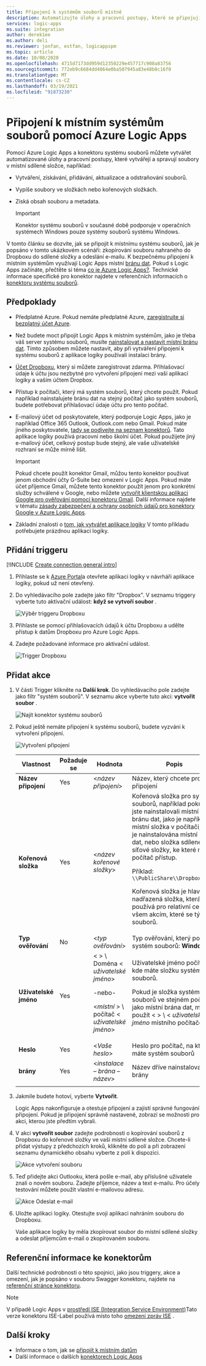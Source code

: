 ```yaml
---
title: Připojení k systémům souborů místně
description: Automatizujte úlohy a pracovní postupy, které se připojují k místním systémům souborů pomocí konektoru systému souborů prostřednictvím místní brány dat v Azure Logic Apps
services: logic-apps
ms.suite: integration
author: derek1ee
ms.author: deli
ms.reviewer: jonfan, estfan, logicappspm
ms.topic: article
ms.date: 10/08/2020
ms.openlocfilehash: 4715d7173dd959d12350229e457717c908a83756
ms.sourcegitcommit: 772eb9c6684dd4864e0ba507945a83e48b8c16f0
ms.translationtype: MT
ms.contentlocale: cs-CZ
ms.lasthandoff: 03/19/2021
ms.locfileid: "91873230"
---
```

# <a name="connect-to-on-premises-file-systems-with-azure-logic-apps"></a>Připojení k místním systémům souborů pomocí Azure Logic Apps

Pomocí Azure Logic Apps a konektoru systému souborů můžete vytvářet automatizované úlohy a pracovní postupy, které vytvářejí a spravují soubory v místní sdílené složce, například:

- Vytváření, získávání, přidávání, aktualizace a odstraňování souborů.
- Vypíše soubory ve složkách nebo kořenových složkách.
- Získá obsah souboru a metadata.

  > [!IMPORTANT]
  > Konektor systému souborů v současné době podporuje v operačních systémech Windows pouze systémy souborů systému Windows.  

V tomto článku se dozvíte, jak se připojit k místnímu systému souborů, jak je popsáno v tomto ukázkovém scénáři: zkopírování souboru nahraného do Dropboxu do sdílené složky a odeslání e-mailu. K bezpečnému připojení k místním systémům využívají Logic Apps místní [bránu dat](../logic-apps/logic-apps-gateway-connection.md). Pokud s Logic Apps začínáte, přečtěte si téma [co je Azure Logic Apps?](../logic-apps/logic-apps-overview.md). Technické informace specifické pro konektor najdete v referenčních informacích o [konektoru systému souborů](/connectors/filesystem/).

## <a name="prerequisites"></a>Předpoklady

* Předplatné Azure. Pokud nemáte předplatné Azure, [zaregistrujte si bezplatný účet Azure](https://azure.microsoft.com/free/).

* Než budete moct připojit Logic Apps k místním systémům, jako je třeba váš server systému souborů, musíte [nainstalovat a nastavit místní bránu dat](../logic-apps/logic-apps-gateway-install.md). Tímto způsobem můžete nastavit, aby při vytváření připojení k systému souborů z aplikace logiky používali instalaci brány.

* [Účet Dropboxu](https://www.dropbox.com/), který si můžete zaregistrovat zdarma. Přihlašovací údaje k účtu jsou nezbytné pro vytvoření připojení mezi vaší aplikací logiky a vaším účtem Dropbox.

* Přístup k počítači, který má systém souborů, který chcete použít. Pokud například nainstalujete bránu dat na stejný počítač jako systém souborů, budete potřebovat přihlašovací údaje účtu pro tento počítač.

* E-mailový účet od poskytovatele, který podporuje Logic Apps, jako je například Office 365 Outlook, Outlook.com nebo Gmail. Pokud máte jiného poskytovatele, [tady se podívejte na seznam konektorů](/connectors/). Tato aplikace logiky používá pracovní nebo školní účet. Pokud použijete jiný e-mailový účet, celkový postup bude stejný, ale vaše uživatelské rozhraní se může mírně lišit.

  > [!IMPORTANT]
  > Pokud chcete použít konektor Gmail, můžou tento konektor používat jenom obchodní účty G-Suite bez omezení v Logic Apps. Pokud máte účet příjemce Gmail, můžete tento konektor použít jenom pro konkrétní služby schválené v Google, nebo můžete [vytvořit klientskou aplikaci Google pro ověřování pomocí konektoru Gmail](/connectors/gmail/#authentication-and-bring-your-own-application). Další informace najdete v tématu [zásady zabezpečení a ochrany osobních údajů pro konektory Google v Azure Logic Apps](../connectors/connectors-google-data-security-privacy-policy.md).

* Základní znalosti o [tom, jak vytvářet aplikace logiky](../logic-apps/quickstart-create-first-logic-app-workflow.md) V tomto příkladu potřebujete prázdnou aplikaci logiky.

## <a name="add-trigger"></a>Přidání triggeru

[!INCLUDE [Create connection general intro](../../includes/connectors-create-connection-general-intro.md)]

1. Přihlaste se k [Azure Portal](https://portal.azure.com)a otevřete aplikaci logiky v návrháři aplikace logiky, pokud už není otevřený.

1. Do vyhledávacího pole zadejte jako filtr "Dropbox". V seznamu triggery vyberte tuto aktivační událost: **když se vytvoří soubor** .

   ![Výběr triggeru Dropboxu](media/logic-apps-using-file-connector/select-dropbox-trigger.png)

1. Přihlaste se pomocí přihlašovacích údajů k účtu Dropboxu a udělte přístup k datům Dropboxu pro Azure Logic Apps.

1. Zadejte požadované informace pro aktivační událost.

   ![Trigger Dropboxu](media/logic-apps-using-file-connector/dropbox-trigger.png)

## <a name="add-actions"></a>Přidat akce

1. V části Trigger klikněte na **Další krok**. Do vyhledávacího pole zadejte jako filtr "systém souborů". V seznamu akce vyberte tuto akci: **vytvořit soubor** .

   ![Najít konektor systému souborů](media/logic-apps-using-file-connector/find-file-system-action.png)

1. Pokud ještě nemáte připojení k systému souborů, budete vyzváni k vytvoření připojení.

   ![Vytvoření připojení](media/logic-apps-using-file-connector/file-system-connection.png)

   | Vlastnost | Požaduje se | Hodnota | Popis |
   | -------- | -------- | ----- | ----------- |
   | **Název připojení** | Yes | <*název připojení*> | Název, který chcete pro připojení |
   | **Kořenová složka** | Yes | <*název kořenové složky*> | Kořenová složka pro systém souborů, například pokud jste nainstalovali místní bránu dat, jako je například místní složka v počítači, kde je nainstalována místní brána dat, nebo složka sdílené síťové složky, ke které má počítač přístup. <p>Příklad: `\\PublicShare\\DropboxFiles` <p>Kořenová složka je hlavní nadřazená složka, která se používá pro relativní cesty ke všem akcím, které se týkají souborů. |
   | **Typ ověřování** | No | <*typ ověřování*> | Typ ověřování, který používá systém souborů: **Windows** |
   | **Uživatelské jméno** | Yes | < > \\ Doména < *uživatelské jméno*> <p>-nebo- <p><*místní* > \\ počítač < *uživatelské jméno*> | Uživatelské jméno počítače, kde máte složku systému souborů. <p>Pokud je složka systému souborů ve stejném počítači jako místní brána dat, můžete použít < > \\ < *uživatelské jméno* místního počítače>. |
   | **Heslo** | Yes | <*Vaše heslo*> | Heslo pro počítač, na kterém máte systém souborů |
   | **brány** | Yes | <*instalace – brána – název*> | Název dříve nainstalované brány |
   |||||

1. Jakmile budete hotoví, vyberte **Vytvořit**.

   Logic Apps nakonfiguruje a otestuje připojení a zajistí správné fungování připojení. Pokud je připojení správně nastavené, zobrazí se možnosti pro akci, kterou jste předtím vybrali.

1. V akci **vytvořit soubor** zadejte podrobnosti o kopírování souborů z Dropboxu do kořenové složky ve vaší místní sdílené složce. Chcete-li přidat výstupy z předchozích kroků, klikněte do polí a při zobrazení seznamu dynamického obsahu vyberte z polí k dispozici.

   ![Akce vytvoření souboru](media/logic-apps-using-file-connector/create-file-filled.png)

1. Teď přidejte akci Outlooku, která pošle e-mail, aby příslušné uživatele znali o novém souboru. Zadejte příjemce, název a text e-mailu. Pro účely testování můžete použít vlastní e-mailovou adresu.

   ![Akce Odeslat e-mail](media/logic-apps-using-file-connector/send-email.png)

1. Uložte aplikaci logiky. Otestujte svoji aplikaci nahráním souboru do Dropboxu.

   Vaše aplikace logiky by měla zkopírovat soubor do místní sdílené složky a odeslat příjemcům e-mail o zkopírovaném souboru.

## <a name="connector-reference"></a>Referenční informace ke konektorům

Další technické podrobnosti o této spojnici, jako jsou triggery, akce a omezení, jak je popsáno v souboru Swagger konektoru, najdete na [referenční stránce konektoru](/connectors/fileconnector/).

> [!NOTE]
> V případě Logic Apps v [prostředí ISE (Integration Service Environment)](../logic-apps/connect-virtual-network-vnet-isolated-environment-overview.md)Tato verze konektoru ISE-Label používá místo toho [omezení zpráv ISE](../logic-apps/logic-apps-limits-and-config.md#message-size-limits) .

## <a name="next-steps"></a>Další kroky

* Informace o tom, jak se [připojit k místním datům](../logic-apps/logic-apps-gateway-connection.md) 
* Další informace o dalších [konektorech Logic Apps](../connectors/apis-list.md)
